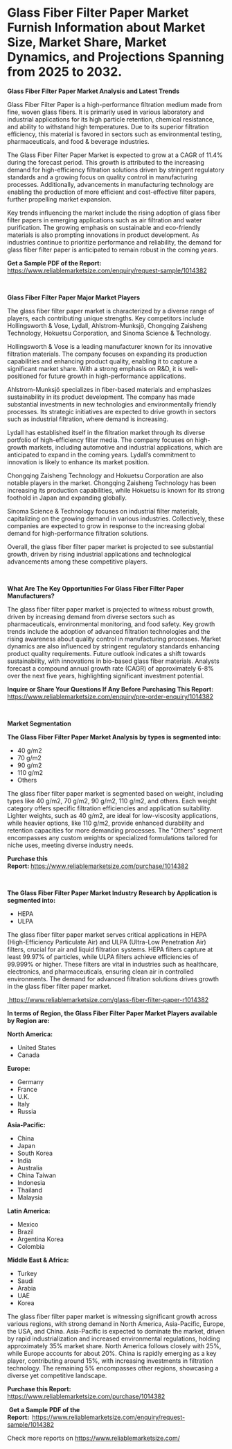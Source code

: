 <p><h1>Glass Fiber Filter Paper Market Furnish Information about Market Size, Market Share, Market Dynamics, and Projections Spanning from 2025 to 2032.</h1></p><p><strong>Glass Fiber Filter Paper Market Analysis and Latest Trends</strong></p>
<p><p>Glass Fiber Filter Paper is a high-performance filtration medium made from fine, woven glass fibers. It is primarily used in various laboratory and industrial applications for its high particle retention, chemical resistance, and ability to withstand high temperatures. Due to its superior filtration efficiency, this material is favored in sectors such as environmental testing, pharmaceuticals, and food & beverage industries.</p><p>The Glass Fiber Filter Paper Market is expected to grow at a CAGR of 11.4% during the forecast period. This growth is attributed to the increasing demand for high-efficiency filtration solutions driven by stringent regulatory standards and a growing focus on quality control in manufacturing processes. Additionally, advancements in manufacturing technology are enabling the production of more efficient and cost-effective filter papers, further propelling market expansion.</p><p>Key trends influencing the market include the rising adoption of glass fiber filter papers in emerging applications such as air filtration and water purification. The growing emphasis on sustainable and eco-friendly materials is also prompting innovations in product development. As industries continue to prioritize performance and reliability, the demand for glass fiber filter paper is anticipated to remain robust in the coming years.</p></p>
<p><strong>Get a Sample PDF of the Report:&nbsp;</strong> <a href="https://www.reliablemarketsize.com/enquiry/request-sample/1014382?utm_campaign=3022&utm_medium=2&utm_source=Github&utm_content=ia&utm_term=06032025&utm_id=glass-fiber-filter-paper">https://www.reliablemarketsize.com/enquiry/request-sample/1014382</a></p>
<p>&nbsp;</p>
<p><strong>Glass Fiber Filter Paper Major Market Players</strong></p>
<p><p>The glass fiber filter paper market is characterized by a diverse range of players, each contributing unique strengths. Key competitors include Hollingsworth & Vose, Lydall, Ahlstrom-Munksjö, Chongqing Zaisheng Technology, Hokuetsu Corporation, and Sinoma Science & Technology.</p><p>Hollingsworth & Vose is a leading manufacturer known for its innovative filtration materials. The company focuses on expanding its production capabilities and enhancing product quality, enabling it to capture a significant market share. With a strong emphasis on R&D, it is well-positioned for future growth in high-performance applications. </p><p>Ahlstrom-Munksjö specializes in fiber-based materials and emphasizes sustainability in its product development. The company has made substantial investments in new technologies and environmentally friendly processes. Its strategic initiatives are expected to drive growth in sectors such as industrial filtration, where demand is increasing.</p><p>Lydall has established itself in the filtration market through its diverse portfolio of high-efficiency filter media. The company focuses on high-growth markets, including automotive and industrial applications, which are anticipated to expand in the coming years. Lydall’s commitment to innovation is likely to enhance its market position.</p><p>Chongqing Zaisheng Technology and Hokuetsu Corporation are also notable players in the market. Chongqing Zaisheng Technology has been increasing its production capabilities, while Hokuetsu is known for its strong foothold in Japan and expanding globally. </p><p>Sinoma Science & Technology focuses on industrial filter materials, capitalizing on the growing demand in various industries. Collectively, these companies are expected to grow in response to the increasing global demand for high-performance filtration solutions. </p><p>Overall, the glass fiber filter paper market is projected to see substantial growth, driven by rising industrial applications and technological advancements among these competitive players.</p></p>
<p>&nbsp;</p>
<p><strong>What Are The Key Opportunities For Glass Fiber Filter Paper Manufacturers?</strong></p>
<p><p>The glass fiber filter paper market is projected to witness robust growth, driven by increasing demand from diverse sectors such as pharmaceuticals, environmental monitoring, and food safety. Key growth trends include the adoption of advanced filtration technologies and the rising awareness about quality control in manufacturing processes. Market dynamics are also influenced by stringent regulatory standards enhancing product quality requirements. Future outlook indicates a shift towards sustainability, with innovations in bio-based glass fiber materials. Analysts forecast a compound annual growth rate (CAGR) of approximately 6-8% over the next five years, highlighting significant investment potential.</p></p>
<p><strong>Inquire or Share Your Questions If Any Before Purchasing This Report:</strong> <a href="https://www.reliablemarketsize.com/enquiry/pre-order-enquiry/1014382?utm_campaign=3022&utm_medium=2&utm_source=Github&utm_content=ia&utm_term=06032025&utm_id=glass-fiber-filter-paper">https://www.reliablemarketsize.com/enquiry/pre-order-enquiry/1014382</a></p>
<p>&nbsp;</p>
<p><strong>Market Segmentation</strong></p>
<p><strong>The Glass Fiber Filter Paper Market Analysis by types is segmented into:</strong></p>
<p><ul><li>40 g/m2</li><li>70 g/m2</li><li>90 g/m2</li><li>110 g/m2</li><li>Others</li></ul></p>
<p><p>The glass fiber filter paper market is segmented based on weight, including types like 40 g/m2, 70 g/m2, 90 g/m2, 110 g/m2, and others. Each weight category offers specific filtration efficiencies and application suitability. Lighter weights, such as 40 g/m2, are ideal for low-viscosity applications, while heavier options, like 110 g/m2, provide enhanced durability and retention capacities for more demanding processes. The "Others" segment encompasses any custom weights or specialized formulations tailored for niche uses, meeting diverse industry needs.</p></p>
<p><strong>Purchase this Report:&nbsp;</strong><a href="https://www.reliablemarketsize.com/purchase/1014382?utm_campaign=3022&utm_medium=2&utm_source=Github&utm_content=ia&utm_term=06032025&utm_id=glass-fiber-filter-paper">https://www.reliablemarketsize.com/purchase/1014382</a></p>
<p>&nbsp;</p>
<p><strong>The Glass Fiber Filter Paper Market Industry Research by Application is segmented into:</strong></p>
<p><ul><li>HEPA</li><li>ULPA</li></ul></p>
<p><p>The glass fiber filter paper market serves critical applications in HEPA (High-Efficiency Particulate Air) and ULPA (Ultra-Low Penetration Air) filters, crucial for air and liquid filtration systems. HEPA filters capture at least 99.97% of particles, while ULPA filters achieve efficiencies of 99.999% or higher. These filters are vital in industries such as healthcare, electronics, and pharmaceuticals, ensuring clean air in controlled environments. The demand for advanced filtration solutions drives growth in the glass fiber filter paper market.</p></p>
<p><a href="https://www.reliablemarketsize.com/glass-fiber-filter-paper-r1014382?utm_campaign=3022&utm_medium=2&utm_source=Github&utm_content=ia&utm_term=06032025&utm_id=glass-fiber-filter-paper">&nbsp;https://www.reliablemarketsize.com/glass-fiber-filter-paper-r1014382</a></p>
<p><strong>In terms of Region, the Glass Fiber Filter Paper Market Players available by Region are:</strong></p>
<p>
    <p> <strong> North America: </strong>
        <ul>
            <li>United States</li>
            <li>Canada</li>
        </ul>
        </p> 
    <p> <strong> Europe: </strong>
        <ul>
            <li>Germany</li>
            <li>France</li>
            <li>U.K.</li>
            <li>Italy</li>
            <li>Russia</li>
        </ul>
        </p> 
    <p> <strong> Asia-Pacific: </strong>
        <ul>
            <li>China</li>
            <li>Japan</li>
            <li>South Korea</li>
            <li>India</li>
            <li>Australia</li>
            <li>China Taiwan</li>
            <li>Indonesia</li>
            <li>Thailand</li>
            <li>Malaysia</li>
        </ul>
        </p> 
    <p> <strong> Latin America: </strong>
        <ul>
            <li>Mexico</li>
            <li>Brazil</li>
            <li>Argentina Korea</li>
            <li>Colombia</li>
        </ul>
        </p> 
    <p> <strong> Middle East & Africa: </strong>
        <ul>
            <li>Turkey</li>
            <li>Saudi</li>
            <li>Arabia</li>
            <li>UAE</li>
            <li>Korea</li>
        </ul>
    </p>
    </p>
<p><p>The glass fiber filter paper market is witnessing significant growth across various regions, with strong demand in North America, Asia-Pacific, Europe, the USA, and China. Asia-Pacific is expected to dominate the market, driven by rapid industrialization and increased environmental regulations, holding approximately 35% market share. North America follows closely with 25%, while Europe accounts for about 20%. China is rapidly emerging as a key player, contributing around 15%, with increasing investments in filtration technology. The remaining 5% encompasses other regions, showcasing a diverse yet competitive landscape.</p></p>
<p><strong>Purchase this Report: </strong><a href="https://www.reliablemarketsize.com/purchase/1014382?utm_campaign=3022&utm_medium=2&utm_source=Github&utm_content=ia&utm_term=06032025&utm_id=glass-fiber-filter-paper">https://www.reliablemarketsize.com/purchase/1014382</a></p>
<p>&nbsp;<strong>Get a Sample PDF of the Report:&nbsp;&nbsp;</strong><a href="https://www.reliablemarketsize.com/enquiry/request-sample/1014382?utm_campaign=3022&utm_medium=2&utm_source=Github&utm_content=ia&utm_term=06032025&utm_id=glass-fiber-filter-paper">https://www.reliablemarketsize.com/enquiry/request-sample/1014382</a></p>
<p><strong></strong></p>
<p>Check more reports on <a href="https://www.reliablemarketsize.com/?utm_campaign=3022&utm_medium=2&utm_source=Github&utm_content=ia&utm_term=06032025&utm_id=glass-fiber-filter-paper">https://www.reliablemarketsize.com/</a></p>